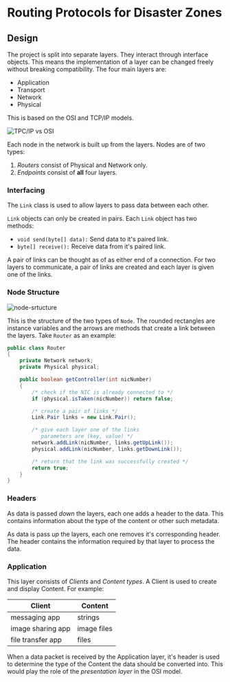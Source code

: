 # Routing Protocols for Disaster Zones

## Design

The project is split into separate layers. They interact through interface objects. This means the implementation of a layer can be changed freely without breaking compatibility. The four main layers are:

* Application
* Transport
* Network
* Physical

This is based on the OSI and TCP/IP models.

![TPC/IP vs OSI](http://i.stack.imgur.com/FOfAU.jpg)

Each node in the network is built up from the layers. Nodes are of two types:

1. *Routers* consist of Physical and Network only.
2. *Endpoints* consist of **all** four layers.

### Interfacing

The `Link` class is used to allow layers to pass data between each other.

`Link` objects can only be created in pairs. Each `Link` object has two methods:

* `void send(byte[] data):` Send data to it's paired link.
* `byte[] receive():` Receive data from it's paired link.

A pair of links can be thought as of as either end of a connection. For two layers to communicate, a pair of links are created and each layer is given one of the links.

### Node Structure

![node-srtucture](http://i.imgur.com/mRA4tFu.png)

This is the structure of the two types of `Node`. The rounded rectangles are instance variables and the arrows are methods that create a link between the layers. Take `Router` as an example:

```java
public class Router
{
    private Network network;
    private Physical physical;

    public boolean getController(int nicNumber)
    {
        /* check if the NIC is already connected to */
        if (physical.isTaken(nicNumber)) return false;

        /* create a pair of links */
        Link.Pair links = new Link.Pair();

        /* give each layer one of the links
           parameters are (key, value) */
        network.addLink(nicNumber, links.getUpLink());
        physical.addLink(nicNumber, links.getDownLink());

        /* return that the link was successfully created */
        return true;
    }
}
```

### Headers

As data is passed *down* the layers, each one adds a header to the data. This contains information about the type of the content or other such metadata.

As data is pass *up* the layers, each one removes it's corresponding header. The header contains the information required by that layer to process the data.

### Application

This layer consists of *Clients* and *Content types*. A Client is used to create and display Content. For example:

Client|Content
------|-------
messaging app|strings
image sharing app|image files
file transfer app|files

When a data packet is received by the Application layer, it's header is used to determine the type of the Content the data should be converted into. This would play the role of the *presentation layer* in the OSI model.
